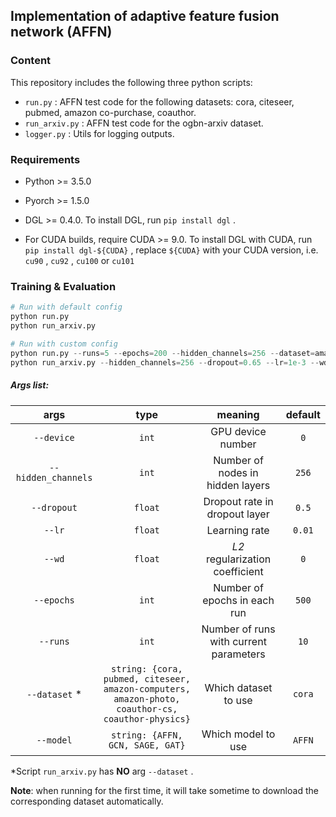 ## Implementation of adaptive feature fusion network (AFFN)

### Content

This repository includes the following three python scripts:

* `run.py` : AFFN test code for the following datasets: cora, citeseer, pubmed, amazon co-purchase, coauthor.
* `run_arxiv.py` : AFFN test code for the ogbn-arxiv dataset.
* `logger.py` : Utils for logging outputs.

### Requirements

- Python >= 3.5.0

- Pyorch >= 1.5.0
- DGL >= 0.4.0. To install DGL, run `pip install dgl` .
- For CUDA builds, require CUDA >= 9.0. To install DGL with CUDA, run `pip install dgl-${CUDA}` ,  replace `${CUDA}` with your CUDA version, i.e. `cu90` , `cu92` , `cu100` or `cu101` 

### Training & Evaluation

```python
# Run with default config
python run.py
python run_arxiv.py

# Run with custom config
python run.py --runs=5 --epochs=200 --hidden_channels=256 --dataset=amazon-computers --model=AFFN
python run_arxiv.py --hidden_channels=256 --dropout=0.65 --lr=1e-3 --wd=5e-4 --model=GCN
```

##### Args list:

|        args         |                             type                             |                meaning                 | default |
| :-----------------: | :----------------------------------------------------------: | :------------------------------------: | :-----: |
|     `--device`      |                            `int`                             |           GPU device number            |   `0`   |
| `--hidden_channels` |                            `int`                             |    Number of nodes in hidden layers    |  `256`  |
|     `--dropout`     |                           `float`                            |     Dropout rate in dropout layer      |  `0.5`  |
|       `--lr`        |                           `float`                            |             Learning rate              | `0.01`  |
|       `--wd`        |                           `float`                            |    _L2_ regularization coefficient     |   `0`   |
|     `--epochs`      |                            `int`                             |      Number of epochs in each run      |  `500`  |
|      `--runs`       |                            `int`                             | Number of runs with current parameters |  `10`   |
|    `--dataset` *    | `string: {cora, pubmed, citeseer, amazon-computers, amazon-photo, coauthor-cs, coauthor-physics}` |          Which dataset to use          | `cora`  |
|      `--model`      |               `string: {AFFN, GCN, SAGE, GAT}`               |           Which model to use           | `AFFN`  |

*Script `run_arxiv.py` has **NO** arg `--dataset` .

**Note**: when running for the first time, it will take sometime to download the corresponding dataset automatically.